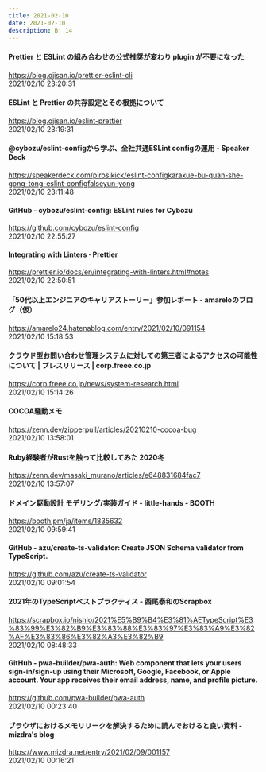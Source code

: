 ```yaml
---
title: 2021-02-10
date: 2021-02-10
description: B! 14
---
```


#### Prettier と ESLint の組み合わせの公式推奨が変わり plugin が不要になった
https://blog.ojisan.io/prettier-eslint-cli<br>
2021/02/10 23:20:31<br>


#### ESLint と Prettier の共存設定とその根拠について
https://blog.ojisan.io/eslint-prettier<br>
2021/02/10 23:19:31<br>


#### @cybozu/eslint-configから学ぶ、全社共通ESLint configの運用 - Speaker Deck
https://speakerdeck.com/pirosikick/eslint-configkaraxue-bu-quan-she-gong-tong-eslint-configfalseyun-yong<br>
2021/02/10 23:11:48<br>


#### GitHub - cybozu/eslint-config: ESLint rules for Cybozu
https://github.com/cybozu/eslint-config<br>
2021/02/10 22:55:27<br>


#### Integrating with Linters · Prettier
https://prettier.io/docs/en/integrating-with-linters.html#notes<br>
2021/02/10 22:50:51<br>


#### 「50代以上エンジニアのキャリアストーリー」参加レポート - amareloのブログ（仮）
https://amarelo24.hatenablog.com/entry/2021/02/10/091154<br>
2021/02/10 15:18:53<br>


#### クラウド型お問い合わせ管理システムに対しての第三者によるアクセスの可能性について | プレスリリース | corp.freee.co.jp
https://corp.freee.co.jp/news/system-research.html<br>
2021/02/10 15:14:26<br>


#### COCOA騒動メモ
https://zenn.dev/zipperpull/articles/20210210-cocoa-bug<br>
2021/02/10 13:58:01<br>


#### Ruby経験者がRustを触って比較してみた 2020冬
https://zenn.dev/masaki_murano/articles/e648831684fac7<br>
2021/02/10 13:57:07<br>


#### ドメイン駆動設計 モデリング/実装ガイド - little-hands - BOOTH
https://booth.pm/ja/items/1835632<br>
2021/02/10 09:59:41<br>


#### GitHub - azu/create-ts-validator: Create JSON Schema validator from TypeScript.
https://github.com/azu/create-ts-validator<br>
2021/02/10 09:01:54<br>


#### 2021年のTypeScriptベストプラクティス - 西尾泰和のScrapbox
https://scrapbox.io/nishio/2021%E5%B9%B4%E3%81%AETypeScript%E3%83%99%E3%82%B9%E3%83%88%E3%83%97%E3%83%A9%E3%82%AF%E3%83%86%E3%82%A3%E3%82%B9<br>
2021/02/10 08:48:33<br>


#### GitHub - pwa-builder/pwa-auth: Web component that lets your users sign-in/sign-up using their Microsoft, Google, Facebook, or Apple account. Your app receives their email address, name, and profile picture.
https://github.com/pwa-builder/pwa-auth<br>
2021/02/10 00:23:40<br>


#### ブラウザにおけるメモリリークを解決するために読んでおけると良い資料 - mizdra's blog
https://www.mizdra.net/entry/2021/02/09/001157<br>
2021/02/10 00:16:21<br>


